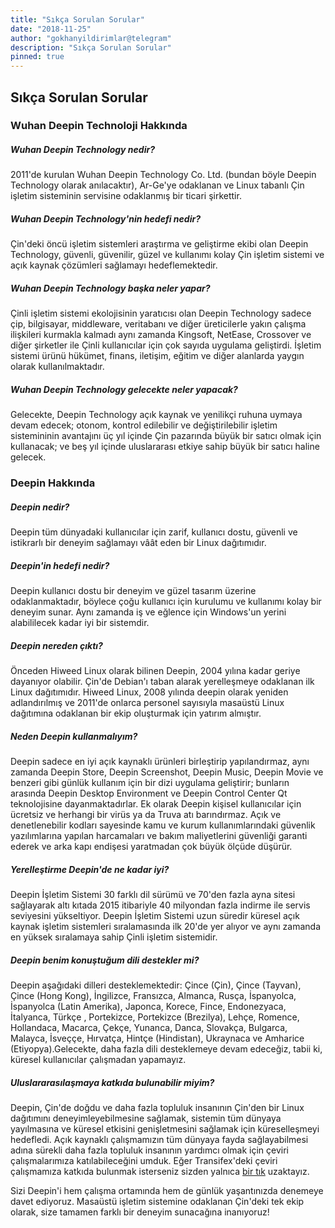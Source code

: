 ```yaml
---
title: "Sıkça Sorulan Sorular"
date: "2018-11-25"
author: "gokhanyildirimlar@telegram"
description: "Sıkça Sorulan Sorular"
pinned: true
---
```


## Sıkça Sorulan Sorular

### Wuhan Deepin Technoloji Hakkında

##### Wuhan Deepin Technology nedir?

2011'de kurulan Wuhan Deepin Technology Co. Ltd. (bundan böyle Deepin Technology olarak anılacaktır), Ar-Ge'ye odaklanan ve Linux tabanlı Çin işletim sisteminin servisine odaklanmış bir ticari şirkettir.

##### Wuhan Deepin Technology'nin hedefi nedir?

Çin'deki öncü işletim sistemleri araştırma ve geliştirme ekibi olan Deepin Technology, güvenli, güvenilir, güzel ve kullanımı kolay Çin işletim sistemi ve açık kaynak çözümleri sağlamayı hedeflemektedir.

##### Wuhan Deepin Technology başka neler yapar?

Çinli işletim sistemi ekolojisinin yaratıcısı olan Deepin Technology sadece çip, bilgisayar, middleware, veritabanı ve diğer üreticilerle yakın çalışma ilişkileri kurmakla kalmadı aynı zamanda Kingsoft, NetEase, Crossover ve diğer şirketler ile Çinli kullanıcılar için çok sayıda uygulama geliştirdi. İşletim sistemi ürünü hükümet, finans, iletişim, eğitim ve diğer alanlarda yaygın olarak kullanılmaktadır.

##### Wuhan Deepin Technology gelecekte neler yapacak?

Gelecekte, Deepin Technology açık kaynak ve yenilikçi ruhuna uymaya devam edecek; otonom, kontrol edilebilir ve değiştirilebilir işletim sistemininin avantajını üç yıl içinde Çin pazarında büyük bir satıcı olmak için kullanacak; ve beş yıl içinde uluslararası etkiye sahip büyük bir satıcı haline gelecek.

### Deepin Hakkında

##### Deepin nedir?

Deepin tüm dünyadaki kullanıcılar için zarif, kullanıcı dostu, güvenli ve istikrarlı bir deneyim sağlamayı vâât eden bir Linux dağıtımıdır.

##### Deepin'in hedefi nedir?

Deepin kullanıcı dostu bir deneyim ve güzel tasarım üzerine odaklanmaktadır, böylece çoğu kullanıcı için kurulumu ve kullanımı kolay bir deneyim sunar. Aynı zamanda iş ve eğlence için Windows'un yerini alabililecek kadar iyi bir sistemdir.

##### Deepin nereden çıktı?

Önceden Hiweed Linux olarak bilinen Deepin, 2004 yılına kadar geriye dayanıyor olabilir. Çin'de Debian'ı taban alarak yerelleşmeye odaklanan ilk Linux dağıtımıdır. Hiweed Linux, 2008 yılında deepin olarak yeniden adlandırılmış ve 2011'de onlarca personel sayısıyla masaüstü Linux dağıtımına odaklanan bir ekip oluşturmak için yatırım almıştır.

##### Neden Deepin kullanmalıyım?

Deepin sadece en iyi açık kaynaklı ürünleri birleştirip yapılandırmaz, aynı zamanda Deepin Store, Deepin Screenshot, Deepin Music, Deepin Movie ve benzeri gibi günlük kullanım için bir dizi uygulama geliştirir; bunların arasında Deepin Desktop Environment ve Deepin Control Center Qt teknolojisine dayanmaktadırlar. Ek olarak Deepin kişisel kullanıcılar için ücretsiz ve herhangi bir virüs ya da Truva atı barındırmaz. Açık ve denetlenebilir kodları sayesinde kamu ve kurum kullanımlarındaki güvenlik yazılımlarına yapılan harcamaları ve bakım maliyetlerini güvenliği garanti ederek ve arka kapı endişesi yaratmadan çok büyük ölçüde düşürür.

##### Yerelleştirme Deepin'de ne kadar iyi?

Deepin İşletim Sistemi 30 farklı dil sürümü ve 70'den fazla ayna sitesi sağlayarak altı kıtada 2015 itibariyle 40 milyondan fazla indirme ile servis seviyesini yükseltiyor. Deepin İşletim Sistemi uzun süredir küresel açık kaynak işletim sistemleri sıralamasında ilk 20'de yer alıyor ve aynı zamanda en yüksek sıralamaya sahip Çinli işletim sistemidir.

##### Deepin benim konuştuğum dili destekler mi?

Deepin aşağıdaki dilleri desteklemektedir: Çince (Çin), Çince (Tayvan), Çince (Hong Kong), İngilizce, Fransızca, Almanca, Rusça, İspanyolca, İspanyolca (Latin Amerika), Japonca, Korece, Fince, Endonezyaca, İtalyanca, Türkçe , Portekizce, Portekizce (Brezilya), Lehçe, Romence, Hollandaca, Macarca, Çekçe, Yunanca, Danca, Slovakça, Bulgarca, Malayca, İsveççe, Hırvatça, Hintçe (Hindistan), Ukraynaca ve Amharice (Etiyopya).Gelecekte, daha fazla dili desteklemeye devam edeceğiz, tabii ki, küresel kullanıcılar çalışmadan yapamayız.

##### Uluslararasılaşmaya katkıda bulunabilir miyim?

Deepin, Çin'de doğdu ve daha fazla topluluk insanının Çin'den bir Linux dağıtımını deneyimleyebilmesine sağlamak, sistemin tüm dünyaya yayılmasına ve küresel etkisini genişletmesini sağlamak için küreselleşmeyi hedefledi. Açık kaynaklı çalışmamızın tüm dünyaya fayda sağlayabilmesi adına sürekli daha fazla topluluk insanının yardımcı olmak için çeviri çalışmalarımıza katılabileceğini umduk. Eğer Transifex'deki çeviri çalışmamıza katkıda bulunmak isterseniz sizden yalnıca [bir tık](https://www.transifex.com/linuxdeepin/public/) uzaktayız.

Sizi Deepin'i hem çalışma ortamında hem de günlük yaşantınızda denemeye davet ediyoruz. Masaüstü işletim sistemine odaklanan Çin'deki tek ekip olarak, size tamamen farklı bir deneyim sunacağına inanıyoruz!
